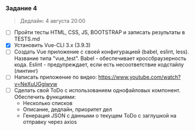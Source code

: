 ### Задание 4
>Дедлайн: 4 августа 20:00

- [ ] Пройти тесты HTML, CSS, JS, BOOTSTRAP и записать результаты в TESTS.md
- [x] Установить Vue-CLI 3.x (3.9.3)
- [ ] Создать Vue приложение с своей конфигурацией (babel, eslint, less). Название типа "vue_test". Babel - обеспечивает кроссбраузерность кода. Eslint - предупреждает, если есть несоответствие кодстайлу (линтинг) 
- [ ] Написать приложение по видео: https://www.youtube.com/watch?v=NeXuUGgiwyw
- [ ] Сделать свой ToDo с использованием однофайловых компонент. Обеспечить функциями: 
	- Несколько списков 
	- Описание, дедлайн, приоритет дел 
	- Генерация JSON с данными о текущем ToDo с заглушкой на отправку через axios 

